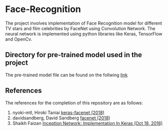 # Face-Recognition

The project involves implementation of Face Recognition model for different TV stars and film celebrities by FaceNet using Convolution Network. The neural network is implemented using python libraries like Keras, TensorFlow and OpenCv.


## Directory for pre-trained model used in the project
The pre-trained model file can be found on the follwing [link](https://drive.google.com/drive/folders/1azuXz8rhs-KxS1Bqf4E8sPqqPCRuIKJB?usp=sharing)

## References 
The references for the completion of this repository are as follows:
<ol>
<li>nyoki-mtl, Hiroki Taniai <a href='https://github.com/nyoki-mtl/keras-facenet'>keras-facenet (2018)</a>
<li>davidsandberg, David Sandberg <a href='https://github.com/davidsandberg/facenet'>facenet (2018)</a>
<li>Shaikh Faizan <a href='https://www.analyticsvidhya.com/blog/2018/10/understanding-inception-network-from-scratch/'>Inception Network: Implementation In Keras (Oct 18, 2018)</a>
</ol>

